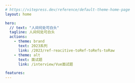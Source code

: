 ```yaml
---
# https://vitepress.dev/reference/default-theme-home-page
layout: home

hero:
  // text: "人间何处可白头"
  tagline: 人间何处可白头
  actions:
    - theme: brand
      text: 2023系列
      link: /2023/ref-reacitive-toRef-toRefs-toRaw
    - theme: alt
      text: 面试题
      link: /interview/Vue面试题

features:
---
```


